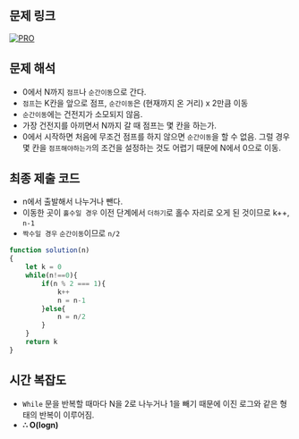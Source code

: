 ## 문제 링크

[![PRO]][Link]

## 문제 해석

-   0에서 N까지 `점프`나 `순간이동`으로 간다.
-   `점프`는 K칸을 앞으로 점프, `순간이동`은 (현재까지 온 거리) x 2만큼 이동
-   `순간이동`에는 건전지가 소모되지 않음.
-   가장 건전지를 아끼면서 N까지 갈 때 점프는 몇 칸을 하는가.
-   0에서 시작하면 처음에 무조건 점프를 하지 않으면 `순간이동`을 할 수 없음. 
    그럴 경우 몇 칸을 `점프해야하는가`의 조건을 설정하는 것도 어렵기 때문에 N에서 0으로 이동.

## 최종 제출 코드

-   n에서 출발해서 나누거나 뺀다.
-   이동한 곳이 `홀수일 경우` 이전 단계에서 `더하기`로 홀수 자리로 오게 된 것이므로 k++, `n-1`
-   `짝수일 경우` `순간이동`이므로 `n/2`

```js
function solution(n)
{
    let k = 0
    while(n!==0){
        if(n % 2 === 1){
            k++
            n = n-1
        }else{
            n = n/2
        }
    }
    return k
}
```

## 시간 복잡도

-   `While` 문을 반복할 때마다 N을 2로 나누거나 1을 빼기 때문에 이진 로그와 같은 형태의 반복이 이루어짐.
-   **∴ O(logn)**

<!---------------------------------------------------------------------------->

[PRO]: https://github.com/GoSSaChin/algorithm-js/assets/107768516/67c43b52-bc3f-4571-a249-5519021afbb0
[Link]: https://school.programmers.co.kr/learn/courses/30/lessons/12980
